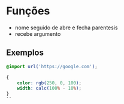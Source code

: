 # Funções

* nome seguido de abre e fecha parentesis
* recebe argumento

## Exemplos

````css
@import url('https://google.com');

{
    color: rgb(250, 0, 100);
    width: calc(100% - 10%);
}
``